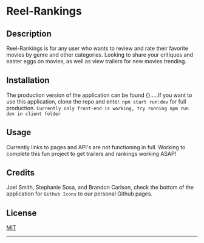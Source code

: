 # Reel-Rankings

## Description

Reel-Rankings is for any user who wants to review and rate their favorite movies by genre and other categories. Looking to share your critiques and easter eggs on movies, as well as view trailers for new movies trending. 

## Installation

The production version of the application can be found {}.....If you want to use this application, clone the repo and enter. ```npm start run:dev``` for full production.  ```Currently only front-end is working, try running npm run dev in client folder```

## Usage
Currently links to pages and API's are not functioning in full.  Working to complete this fun project to get trailers and rankings working ASAP! 

## Credits

Joel Smith, Stephanie Sosa, and Brandon Carlson, check the bottom of the application for ```Github Icons``` to our personal Github pages. 

## License
[MIT](https://choosealicense.com/licenses/mit/)

---